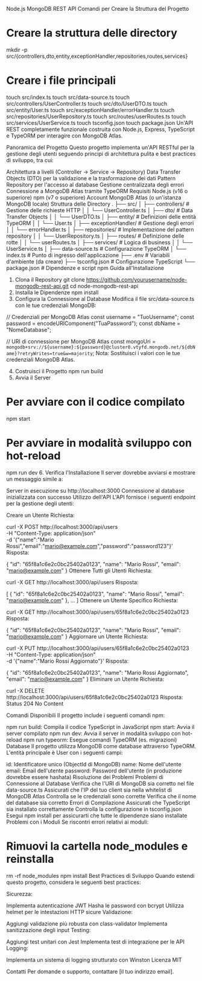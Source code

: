 Node.js MongoDB REST API
Comandi per Creare la Struttura del Progetto
# Creare la struttura delle directory
mkdir -p src/{controllers,dto,entity,exceptionHandler,repositories,routes,services}

# Creare i file principali
touch src/index.ts
touch src/data-source.ts
touch src/controllers/UserController.ts
touch src/dto/UserDTO.ts
touch src/entity/User.ts
touch src/exceptionHandler/errorHandler.ts
touch src/repositories/UserRepository.ts
touch src/routes/userRoutes.ts
touch src/services/UserService.ts
touch tsconfig.json
touch package.json
Un'API REST completamente funzionale costruita con Node.js, Express, TypeScript e TypeORM per interagire con MongoDB Atlas.

Panoramica del Progetto
Questo progetto implementa un'API RESTful per la gestione degli utenti seguendo principi di architettura pulita e best practices di sviluppo, tra cui:

Architettura a livelli (Controller → Service → Repository)
Data Transfer Objects (DTO) per la validazione e la trasformazione dei dati
Pattern Repository per l'accesso al database
Gestione centralizzata degli errori
Connessione a MongoDB Atlas tramite TypeORM
Requisiti
Node.js (v16 o superiore)
npm (v7 o superiore)
Account MongoDB Atlas (o un'istanza MongoDB locale)
Struttura delle Directory
.
├── src/
│   ├── controllers/           # Gestione delle richieste HTTP
│   │   └── UserController.ts
│   ├── dto/                   # Data Transfer Objects
│   │   └── UserDTO.ts
│   ├── entity/                # Definizioni delle entità TypeORM
│   │   └── User.ts
│   ├── exceptionHandler/      # Gestione degli errori
│   │   └── errorHandler.ts
│   ├── repositories/          # Implementazione del pattern repository
│   │   └── UserRepository.ts
│   ├── routes/                # Definizione delle rotte
│   │   └── userRoutes.ts
│   ├── services/              # Logica di business
│   │   └── UserService.ts
│   ├── data-source.ts         # Configurazione TypeORM
│   └── index.ts               # Punto di ingresso dell'applicazione
├── .env                       # Variabili d'ambiente (da creare)
├── tsconfig.json              # Configurazione TypeScript
└── package.json               # Dipendenze e script npm
Guida all'Installazione
1. Clona il Repository
git clone https://github.com/yourusername/node-mongodb-rest-api.git
cd node-mongodb-rest-api
2. Installa le Dipendenze
npm install
3. Configura la Connessione al Database
Modifica il file src/data-source.ts con le tue credenziali MongoDB:

// Credenziali per MongoDB Atlas
const username = "TuoUsername";
const password = encodeURIComponent("TuaPassword"); 
const dbName = "NomeDatabase";

// URI di connessione per MongoDB Atlas
const mongoUri = `mongodb+srv://${username}:${password}@cluster0.vtyfd.mongodb.net/${dbName}?retryWrites=true&w=majority`;
Nota: Sostituisci i valori con le tue credenziali MongoDB Atlas.

4. Costruisci il Progetto
npm run build
5. Avvia il Server
# Per avviare con il codice compilato
npm start

# Per avviare in modalità sviluppo con hot-reload
npm run dev
6. Verifica l'Installazione
Il server dovrebbe avviarsi e mostrare un messaggio simile a:

Server in esecuzione su http://localhost:3000
Connessione al database inizializzata con successo
Utilizzo dell'API
L'API fornisce i seguenti endpoint per la gestione degli utenti:

Creare un Utente
Richiesta:

curl -X POST http://localhost:3000/api/users \
  -H "Content-Type: application/json" \
  -d '{"name":"Mario Rossi","email":"mario@example.com","password":"password123"}'
Risposta:

{
  "id": "65f8a1c6e2c0bc25402a0123",
  "name": "Mario Rossi",
  "email": "mario@example.com"
}
Ottenere Tutti gli Utenti
Richiesta:

curl -X GET http://localhost:3000/api/users
Risposta:

[
  {
    "id": "65f8a1c6e2c0bc25402a0123",
    "name": "Mario Rossi",
    "email": "mario@example.com"
  },
  ...
]
Ottenere un Utente Specifico
Richiesta:

curl -X GET http://localhost:3000/api/users/65f8a1c6e2c0bc25402a0123
Risposta:

{
  "id": "65f8a1c6e2c0bc25402a0123",
  "name": "Mario Rossi",
  "email": "mario@example.com"
}
Aggiornare un Utente
Richiesta:

curl -X PUT http://localhost:3000/api/users/65f8a1c6e2c0bc25402a0123 \
  -H "Content-Type: application/json" \
  -d '{"name":"Mario Rossi Aggiornato"}'
Risposta:

{
  "id": "65f8a1c6e2c0bc25402a0123",
  "name": "Mario Rossi Aggiornato",
  "email": "mario@example.com"
}
Eliminare un Utente
Richiesta:

curl -X DELETE http://localhost:3000/api/users/65f8a1c6e2c0bc25402a0123
Risposta: Status 204 No Content

Comandi Disponibili
Il progetto include i seguenti comandi npm:

npm run build: Compila il codice TypeScript in JavaScript
npm start: Avvia il server compilato
npm run dev: Avvia il server in modalità sviluppo con hot-reload
npm run typeorm: Esegue comandi TypeORM (es. migrazioni)
Database
Il progetto utilizza MongoDB come database attraverso TypeORM. L'entità principale è User con i seguenti campi:

id: Identificatore unico (ObjectId di MongoDB)
name: Nome dell'utente
email: Email dell'utente
password: Password dell'utente (in produzione dovrebbe essere hashata)
Risoluzione dei Problemi
Problemi di Connessione al Database
Verifica che l'URI di MongoDB sia corretto nel file data-source.ts
Assicurati che l'IP del tuo client sia nella whitelist di MongoDB Atlas
Controlla se le credenziali sono corrette
Verifica che il nome del database sia corretto
Errori di Compilazione
Assicurati che TypeScript sia installato correttamente
Controlla la configurazione in tsconfig.json
Esegui npm install per assicurarti che tutte le dipendenze siano installate
Problemi con i Moduli
Se riscontri errori relativi ai moduli:

# Rimuovi la cartella node_modules e reinstalla
rm -rf node_modules
npm install
Best Practices di Sviluppo
Quando estendi questo progetto, considera le seguenti best practices:

Sicurezza:

Implementa autenticazione JWT
Hasha le password con bcrypt
Utilizza helmet per le intestazioni HTTP sicure
Validazione:

Aggiungi validazione più robusta con class-validator
Implementa sanitizzazione degli input
Testing:

Aggiungi test unitari con Jest
Implementa test di integrazione per le API
Logging:

Implementa un sistema di logging strutturato con Winston
Licenza
MIT

Contatti
Per domande o supporto, contattare [il tuo indirizzo email].